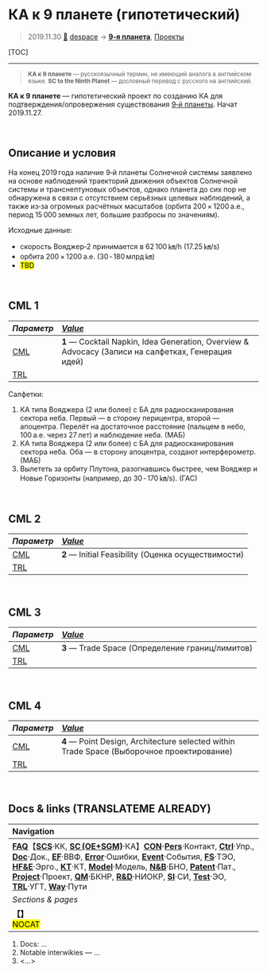 # КА к 9 планете (гипотетический)
> 2019.11.30 [🚀](../index/index.md) [despace](index.md) → **[9‑я планета](planet_9.md)**, [Проекты](project.md)

[TOC]

---

> <small>**КА к 9 планете** — русскоязычный термин, не имеющий аналога в английском языке. **SC to the Ninth Planet** — дословный перевод с русского на английский.</small>

**КА к 9 планете** — гипотетический проект по созданию КА для подтверждения/опровержения существования [9‑й планеты](planet_9.md). Начат 2019.11.27.



<p style="page-break-after:always"> </p>

## Описание и условия
На конец 2019 года наличие 9‑й планеты Солнечной системы заявлено на основе наблюдений траекторий движения объектов Солнечной системы и транснептуновых объектов, однако планета до сих пор не обнаружена в связи с отсутствием серьёзных целевых наблюдений, а также из‑за огромных расчётных масштабов (орбита 200 × 1200 а.е., период 15 000 земных лет, большие разбросы по значениям).

Исходные данные:

   - скорость Вояджер‑2 принимается в 62 100 ㎞/h (17.25 ㎞/s)
   - орбита 200 × 1200 а.е. (30 ‑ 180 млрд ㎞)
   - <mark>TBD</mark>



<p style="page-break-after:always"> </p>

## CML 1
|*Параметр*|*[Value](si.md)*|
|:--|:--|
|[CML](cml.md)|**1** — Cocktail Napkin, Idea Generation, Overview & Advocacy (Записи на салфетках, Генерация идей)|
|[TRL](trl.md)| |

Салфетки:

   1. КА типа Вояджера (2 или более) с БА для радиосканирования сектора неба. Первый — в сторону перицентра, второй — апоцентра. Перелёт на достаточное расстояние (пальцем в небо, 100 а.е. через 27 лет) и наблюдение неба. (МАБ)
   1. КА типа Вояджера (2 или более) с БА для радиосканирования сектора неба. Оба — в сторону апоцентра, создают интерферометр. (МАБ)
   1. Вылететь за орбиту Плутона, разогнавшись быстрее, чем Вояджер и Новые Горизонты (например, до 30 ‑ 170 ㎞/s). (ГАС)



<p style="page-break-after:always"> </p>

## CML 2
|*Параметр*|*[Value](si.md)*|
|:--|:--|
|[CML](cml.md)|**2** — Initial Feasibility (Оценка осуществимости)|
|[TRL](trl.md)| |



<p style="page-break-after:always"> </p>

## CML 3
|*Параметр*|*[Value](si.md)*|
|:--|:--|
|[CML](cml.md)|**3** — Trade Space (Определение границ/лимитов)|
|[TRL](trl.md)| |



<p style="page-break-after:always"> </p>

## CML 4
|*Параметр*|*[Value](si.md)*|
|:--|:--|
|[CML](cml.md)|**4** — Point Design, Architecture selected within Trade Space (Выборочное проектирование)|
|[TRL](trl.md)| |



<p style="page-break-after:always"> </p>

## Docs & links (TRANSLATEME ALREADY)
|Navigation|
|:--|
|**[FAQ](faq.md)**【**[SCS](scs.md)**·КК, **[SC (OE+SGM)](sc.md)**·КА】**[CON](contact.md)·[Pers](person.md)**·Контакт, **[Ctrl](control.md)**·Упр., **[Doc](doc.md)**·Док., **[EF](ef.md)**·ВВФ, **[Error](error.md)**·Ошибки, **[Event](event.md)**·События, **[FS](fs.md)**·ТЭО, **[HF&E](hfe.md)**·Эрго., **[KT](kt.md)**·КТ, **[Model](model.md)**·Модель, **[N&B](nnb.md)**·БНО, **[Patent](патент.md)**·Пат., **[Project](project.md)**·Проект, **[QM](qm.md)**·БКНР, **[R&D](rnd.md)**·НИОКР, **[SI](si.md)**·СИ, **[Test](test.md)**·ЭО, **[TRL](trl.md)**·УГТ, **[Way](way.md)**·Пути|
|*Sections & pages*|
|**【[](.md)】**<br> <mark>NOCAT</mark>|

   1. Docs: …
   1. Notable interwikies — …
   1. <…>
